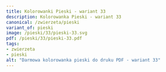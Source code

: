 ```yaml
---
title: Kolorowanki Pieski - wariant 33
description: Kolorowanka Pieski - wariant 33
canonical: /zwierzeta/pieski
variant_of: pieski
image: /pieski/33/pieski-33.svg
pdf: /pieski/33/pieski-33.pdf
tags:
- zwierzeta
- pieski
alt: "Darmowa kolorowanka pieski do druku PDF - wariant 33"
---
```

